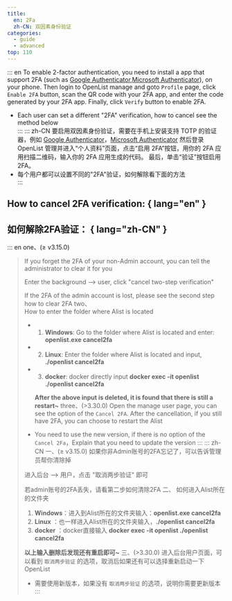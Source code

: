 ```yaml
---
title:
  en: 2Fa
  zh-CN: 双因素身份验证
categories:
  - guide
  - advanced
top: 110
---
```


::: en
To enable 2-factor authentication, you need to install a app that support 2FA (such as [Google Authenticator](https://play.google.com/store/apps/details?id=com.google.android.apps.authenticator2),[Microsoft Authenticator](https://support.microsoft.com/en-us/account-billing/download-and-install-the-microsoft-authenticator-app-351498fc-850a-45da-b7b6-27e523b8702a)), on your phone.
Then login to OpenList manage and goto `Profile` page, click `Enable 2FA` button, scan the QR code with your 2FA app, and enter the code generated by your 2FA app.
Finally, click `Verify` button to enable 2FA.

- Each user can set a different "2FA" verification, how to cancel see the method below
  <br/>
  :::
  ::: zh-CN
  要启用双因素身份验证，需要在手机上安装支持 TOTP 的验证器，例如 [Google Authenticator](https://play.google.com/store/apps/details?id=com.google.android.apps.authenticator2)，[Microsoft Authenticator](https://support.microsoft.com/zh-cn/account-billing/%E4%B8%8B%E8%BD%BD%E5%B9%B6%E5%AE%89%E8%A3%85microsoft-authenticator%E5%BA%94%E7%94%A8-351498fc-850a-45da-b7b6-27e523b8702a)
  然后登录 OpenList 管理并进入“个人资料”页面，点击“启用 2FA”按钮，用你的 2FA 应用扫描二维码，输入你的 2FA 应用生成的代码。
  最后，单击“验证”按钮启用 2FA。
- 每个用户都可以设置不同的"2FA"验证，如何解除看下面的方法
  <br/>
  :::

## **How to cancel 2FA verification:** { lang="en" }

## **如何解除2FA验证：** { lang="zh-CN" }

::: en
one、(≥ v3.15.0)

> If you forget the 2FA of your non-Admin account, you can tell the administrator to clear it for you
>
> Enter the background --> user, click "cancel two-step verification"
>
> If the 2FA of the admin account is lost, please see the second step how to clear 2FA
> two、  
> How to enter the folder where Alist is located
>
> - 1. **Windows**: Go to the folder where Alist is located and enter: **openlist.exe cancel2fa**
> - 2. **Linux**: Enter the folder where Alist is located and input, **./openlist cancel2fa**
> - 3. **docker**: docker directly input **docker exec -it openlist ./openlist cancel2fa**
>
>   **After the above input is deleted, it is found that there is still a restart~**
>   three、(>3.30.0)
>   Open the manage user page, you can see the option of the `Cancel 2FA`. After the cancellation, if you still have 2FA, you can choose to restart the Alist
>
> - You need to use the new version, if there is no option of the `Cancel 2Fa`，Explain that you need to update the version
>   :::
>   ::: zh-CN
>   一、(≥ v3.15.0)
>   如果你非Admin账号的2FA忘记了，可以告诉管理员帮你清除掉
>
> 进入后台 --> 用户，点击 "取消两步验证" 即可
>
> 若admin账号的2FA丢失，请看第二步如何清除2FA
> 二、
> 如何进入Alist所在的文件夹
>
> 1. **Windows**：进入到Alist所在的文件夹输入：**openlist.exe cancel2fa**
> 2. **Linux** ：也一样进入Alist所在的文件夹输入，**./openlist cancel2fa**
> 3. **docker** ：docker直接输入 **docker exec -it openlist ./openlist cancel2fa**
>
> **以上输入删除后发现还有重启即可~**
> 三、(>3.30.0)
> 进入后台用户页面，可以看到 `取消两步验证` 的选项，取消后如果还有可以选择重新启动一下OpenList
>
> - 需要使用新版本，如果没有 `取消两步验证` 的选项，说明你需要更新版本
>   :::
